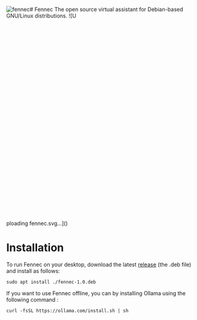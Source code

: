 ![fennec](https://github.com/user-attachments/assets/17044301-f4b5-4f99-b5bf-52d3656b40e1)# Fennec
The open source virtual assistant for Debian-based GNU/Linux distributions.
![U<?xml version="1.0" standalone="no"?>
<!DOCTYPE svg PUBLIC "-//W3C//DTD SVG 20010904//EN"
 "http://www.w3.org/TR/2001/REC-SVG-20010904/DTD/svg10.dtd">
<svg version="1.0" xmlns="http://www.w3.org/2000/svg"
 width="512pt" height="512pt" viewBox="0 0 512.000000 512.000000"
 preserveAspectRatio="xMidYMid meet">

<g transform="translate(0.000000,512.000000) scale(0.100000,-0.100000)"
fill="#000000" stroke="none">
<path d="M116 5012 c-3 -5 -10 -46 -15 -93 -82 -677 12 -1532 232 -2109 110
-288 145 -343 278 -440 151 -110 275 -246 349 -382 31 -59 90 -196 90 -212 0
-2 -15 -7 -34 -10 -65 -12 -173 -75 -220 -127 -26 -28 -46 -55 -46 -60 0 -4
19 -2 41 6 81 29 225 16 278 -24 23 -18 23 -18 -43 -25 -76 -8 -181 -38 -247
-71 -55 -28 -144 -98 -158 -124 -9 -17 -5 -16 57 6 91 34 249 43 342 19 65
-17 188 -70 225 -99 17 -13 10 -14 -71 -10 -97 6 -157 -3 -250 -38 l-59 -22
75 -19 c142 -35 238 -91 403 -237 184 -162 380 -283 593 -365 l89 -34 20 -59
c84 -240 276 -383 515 -383 233 0 444 153 516 374 9 28 21 56 28 62 6 6 45 23
86 39 214 80 407 198 575 353 154 142 256 205 396 245 l81 24 -54 21 c-83 34
-155 45 -251 39 l-88 -5 37 25 c58 40 154 80 222 93 94 19 252 8 334 -22 61
-23 66 -24 57 -7 -16 32 -110 100 -178 131 -76 35 -199 68 -253 68 -21 0 -38
4 -38 9 0 5 24 19 53 32 42 19 68 24 137 23 54 -1 99 -7 123 -17 20 -9 37 -12
37 -7 0 5 -26 36 -57 68 -59 60 -138 105 -210 120 -46 10 -46 21 -2 129 73
174 169 292 365 450 81 65 156 129 166 144 29 38 134 296 188 460 144 435 212
897 214 1454 0 283 -16 560 -35 598 -13 23 -47 22 -193 -8 -508 -102 -973
-333 -1346 -667 -311 -278 -516 -642 -587 -1045 -9 -51 -21 -93 -26 -93 -17 0
-93 58 -134 103 -49 53 -101 152 -132 252 -13 39 -25 77 -28 85 -2 8 -13 -17
-23 -57 -25 -95 -77 -206 -127 -269 -35 -43 -149 -133 -157 -122 -1 1 -13 57
-25 123 -67 350 -229 656 -497 935 -347 361 -927 665 -1448 760 -119 22 -162
25 -170 12z m326 -208 c638 -181 1165 -558 1393 -995 135 -261 182 -581 112
-778 -41 -116 -95 -160 -169 -141 -47 13 -69 26 -150 87 -56 43 -155 149 -146
158 2 3 44 -13 93 -35 49 -21 91 -38 92 -36 5 5 -47 173 -76 244 -16 40 -27
72 -25 72 3 0 40 -18 84 -40 44 -22 80 -35 80 -30 0 25 -104 241 -161 335
-253 421 -648 784 -1094 1007 -107 54 -112 55 -108 16 20 -166 72 -434 118
-603 13 -49 53 -205 89 -345 59 -232 118 -435 145 -500 8 -19 9 -6 5 55 -3 44
-7 96 -10 115 -8 48 -3 40 48 -80 52 -124 106 -218 186 -327 62 -83 218 -247
312 -327 l55 -47 -25 -19 c-41 -32 -131 -62 -192 -63 -32 -1 -58 -3 -58 -3 0
-1 20 -40 45 -87 53 -99 95 -250 95 -341 l0 -61 -29 50 c-44 77 -190 216 -356
340 -220 165 -206 149 -274 329 -202 538 -313 1263 -282 1849 7 119 14 224 17
232 7 17 28 14 186 -31z m4431 -14 c15 -139 19 -455 8 -628 -30 -482 -112
-910 -249 -1312 -58 -170 -89 -241 -120 -273 -15 -17 -97 -82 -182 -146 -193
-145 -290 -235 -352 -330 l-48 -74 0 39 c0 116 48 284 110 387 22 36 40 68 40
70 0 2 -33 7 -72 9 -53 4 -88 13 -128 33 -87 44 -87 40 -6 110 232 202 396
424 503 680 l33 80 -5 -110 -5 -110 40 118 c22 65 85 292 140 505 131 513 200
862 170 862 -20 0 -215 -102 -325 -170 -372 -231 -691 -552 -885 -891 -62
-107 -156 -316 -147 -325 3 -3 37 11 77 31 40 20 74 34 76 32 2 -2 -7 -33 -20
-68 -27 -73 -77 -249 -70 -249 3 0 30 13 62 29 31 16 74 36 95 44 36 16 37 16
26 -4 -20 -39 -134 -147 -198 -188 -136 -88 -194 -74 -256 61 -60 131 -66 261
-24 470 51 255 163 464 359 671 260 274 599 478 1040 627 74 25 265 75 301 79
3 1 9 -26 12 -59z m-3151 -2850 c213 -36 325 -87 434 -195 152 -150 192 -336
138 -637 -9 -49 -19 -88 -23 -88 -3 0 -15 14 -26 31 -27 40 -103 96 -157 114
-24 8 -90 21 -147 30 -116 17 -188 45 -267 105 -120 91 -228 309 -269 547 -8
47 -15 92 -15 99 0 22 194 18 332 -6z m2008 11 c0 -6 -9 -58 -20 -116 -40
-202 -115 -376 -207 -476 -97 -104 -190 -149 -354 -169 -124 -15 -195 -47
-259 -117 -27 -29 -51 -50 -53 -46 -18 32 -32 170 -32 308 1 144 3 166 24 220
89 225 287 352 616 398 63 9 285 7 285 -2z m-1060 -1232 c168 -38 259 -176
201 -304 -67 -149 -298 -213 -481 -134 -83 36 -160 135 -160 206 0 176 207
284 440 232z"/>
<path d="M1583 1724 c6 -132 25 -203 78 -286 95 -148 248 -190 342 -93 l33 34
61 -62 c33 -34 70 -75 81 -91 26 -34 26 -35 7 51 -35 167 -92 286 -181 383
-96 103 -218 164 -356 177 l-71 6 6 -119z"/>
<path d="M3386 1824 c-164 -40 -289 -143 -368 -304 -44 -88 -77 -190 -93 -285
l-7 -39 45 59 c25 33 61 75 80 93 l34 33 39 -39 c121 -122 326 -7 396 222 16
52 22 98 22 171 l1 100 -45 2 c-25 1 -72 -5 -104 -13z"/>
<path d="M2420 607 c-38 -19 -54 -60 -40 -103 28 -85 119 -142 204 -130 144
22 216 211 91 242 -13 3 -46 1 -72 -5 -34 -8 -58 -8 -83 -1 -46 13 -70 12
-100 -3z"/>
</g>
</svg>
ploading fennec.svg…]()


# Installation
To run Fennec on your desktop, download the latest [release](https://github.com/Med-Marz/Fennec/releases/tag/fennec-v1.0.0) (the .deb file) and install as follows:
```
sudo apt install ./fennec-1.0.deb
```

If you want to use Fennec offline, you can by installing Ollama using the following command :
```
curl -fsSL https://ollama.com/install.sh | sh
```
